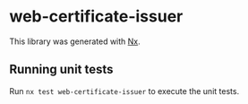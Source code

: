 # web-certificate-issuer

This library was generated with [Nx](https://nx.dev).

## Running unit tests

Run `nx test web-certificate-issuer` to execute the unit tests.
